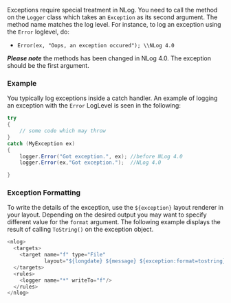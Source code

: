 Exceptions require special treatment in NLog. You need to call the method on the `Logger` class which takes an `Exception` as its second argument. The method name matches the log level. For instance, to log an exception using the `Error` loglevel, do:

* `Error(ex, "Oops, an exception occured"); \\NLog 4.0`

**_Please note_** the methods has been changed in NLog 4.0. The exception should be the first argument.

### Example
You typically log exceptions inside a catch handler. An example of logging an exception with the `Error` LogLevel is seen in the following: 
```csharp
try 
{ 
    // some code which may throw 
} 
catch (MyException ex) 
{ 
    logger.Error("Got exception.", ex); //before NLog 4.0
    logger.Error(ex,"Got exception.");  //NLog 4.0

}
```

### Exception Formatting
To write the details of the exception, use the `${exception}` layout renderer in your layout. Depending on the desired output you may want to specify different value for the `format` argument. The following example displays the result of calling `ToString()` on the exception object.
```csharp
<nlog> 
  <targets> 
    <target name="f" type="File" 
            layout="${longdate} ${message} ${exception:format=tostring}"/> 
  </targets> 
  <rules> 
    <logger name="*" writeTo="f"/> 
  </rules> 
</nlog>
```